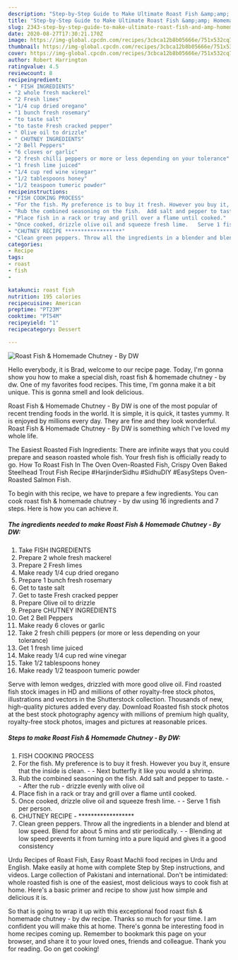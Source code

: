 ```yaml
---
description: "Step-by-Step Guide to Make Ultimate Roast Fish &amp;amp; Homemade Chutney - By DW"
title: "Step-by-Step Guide to Make Ultimate Roast Fish &amp;amp; Homemade Chutney - By DW"
slug: 2343-step-by-step-guide-to-make-ultimate-roast-fish-and-amp-homemade-chutney-by-dw
date: 2020-08-27T17:30:21.170Z
image: https://img-global.cpcdn.com/recipes/3cbca12b8b05666e/751x532cq70/roast-fish-homemade-chutney-by-dw-recipe-main-photo.jpg
thumbnail: https://img-global.cpcdn.com/recipes/3cbca12b8b05666e/751x532cq70/roast-fish-homemade-chutney-by-dw-recipe-main-photo.jpg
cover: https://img-global.cpcdn.com/recipes/3cbca12b8b05666e/751x532cq70/roast-fish-homemade-chutney-by-dw-recipe-main-photo.jpg
author: Robert Harrington
ratingvalue: 4.5
reviewcount: 8
recipeingredient:
- " FISH INGREDIENTS"
- "2 whole fresh mackerel"
- "2 Fresh limes"
- "1/4 cup dried oregano"
- "1 bunch fresh rosemary"
- "to taste salt"
- "to taste Fresh cracked pepper"
- " Olive oil to drizzle"
- " CHUTNEY INGREDIENTS"
- "2 Bell Peppers"
- "6 cloves or garlic"
- "2 fresh chilli peppers or more or less depending on your tolerance"
- "1 fresh lime juiced"
- "1/4 cup red wine vinegar"
- "1/2 tablespoons honey"
- "1/2 teaspoon tumeric powder"
recipeinstructions:
- "FISH COOKING PROCESS"
- "For the fish. My preference is to buy it fresh. However you buy it, ensure that the inside is clean.  Next butterfly it like you would a shrimp."
- "Rub the combined seasoning on the fish.  Add salt and pepper to taste.   After the rub - drizzle evenly with olive oil"
- "Place fish in a rack or tray and grill over a flame until cooked."
- "Once cooked, drizzle olive oil and squeeze fresh lime.   Serve 1 fish per person."
- "CHUTNEY RECIPE ******************"
- "Clean green peppers. Throw all the ingredients in a blender and blend at low speed. Blend for about 5 mins and stir periodically.  Blending at low speed prevents it from turning into a pure liquid and gives it a good consistency"
categories:
- Recipe
tags:
- roast
- fish
- 

katakunci: roast fish  
nutrition: 195 calories
recipecuisine: American
preptime: "PT23M"
cooktime: "PT54M"
recipeyield: "1"
recipecategory: Dessert

---
```



![Roast Fish &amp; Homemade Chutney - By DW](https://img-global.cpcdn.com/recipes/3cbca12b8b05666e/751x532cq70/roast-fish-homemade-chutney-by-dw-recipe-main-photo.jpg)

Hello everybody, it is Brad, welcome to our recipe page. Today, I'm gonna show you how to make a special dish, roast fish &amp; homemade chutney - by dw. One of my favorites food recipes. This time, I'm gonna make it a bit unique. This is gonna smell and look delicious.

Roast Fish &amp; Homemade Chutney - By DW is one of the most popular of recent trending foods in the world. It is simple, it is quick, it tastes yummy. It is enjoyed by millions every day. They are fine and they look wonderful. Roast Fish &amp; Homemade Chutney - By DW is something which I've loved my whole life.

The Easiest Roasted Fish Ingredients: There are infinite ways that you could prepare and season roasted whole fish. Your fresh fish is officially ready to go. How To Roast Fish In The Oven Oven-Roasted Fish, Crispy Oven Baked Steelhead Trout Fish Recipe #HarjinderSidhu #SidhuDIY #EasySteps Oven-Roasted Salmon Fish.


To begin with this recipe, we have to prepare a few ingredients. You can cook roast fish &amp; homemade chutney - by dw using 16 ingredients and 7 steps. Here is how you can achieve it.

<!--inarticleads1-->

##### The ingredients needed to make Roast Fish &amp; Homemade Chutney - By DW:

1. Take  FISH INGREDIENTS
1. Prepare 2 whole fresh mackerel
1. Prepare 2 Fresh limes
1. Make ready 1/4 cup dried oregano
1. Prepare 1 bunch fresh rosemary
1. Get to taste salt
1. Get to taste Fresh cracked pepper
1. Prepare  Olive oil to drizzle
1. Prepare  CHUTNEY INGREDIENTS
1. Get 2 Bell Peppers
1. Make ready 6 cloves or garlic
1. Take 2 fresh chilli peppers (or more or less depending on your tolerance)
1. Get 1 fresh lime juiced
1. Make ready 1/4 cup red wine vinegar
1. Take 1/2 tablespoons honey
1. Make ready 1/2 teaspoon tumeric powder


Serve with lemon wedges, drizzled with more good olive oil. Find roasted fish stock images in HD and millions of other royalty-free stock photos, illustrations and vectors in the Shutterstock collection. Thousands of new, high-quality pictures added every day. Download Roasted fish stock photos at the best stock photography agency with millions of premium high quality, royalty-free stock photos, images and pictures at reasonable prices. 

<!--inarticleads2-->

##### Steps to make Roast Fish &amp; Homemade Chutney - By DW:

1. FISH COOKING PROCESS
1. For the fish. My preference is to buy it fresh. However you buy it, ensure that the inside is clean. -  - Next butterfly it like you would a shrimp.
1. Rub the combined seasoning on the fish.  Add salt and pepper to taste.  -  - After the rub - drizzle evenly with olive oil
1. Place fish in a rack or tray and grill over a flame until cooked.
1. Once cooked, drizzle olive oil and squeeze fresh lime.  -  - Serve 1 fish per person.
1. CHUTNEY RECIPE - ******************
1. Clean green peppers. Throw all the ingredients in a blender and blend at low speed. Blend for about 5 mins and stir periodically. -  - Blending at low speed prevents it from turning into a pure liquid and gives it a good consistency


Urdu Recipes of Roast Fish, Easy Roast Machli food recipes in Urdu and English. Make easily at home with complete Step by Step instructions, and videos. Large collection of Pakistani and international. Don&#39;t be intimidated: whole roasted fish is one of the easiest, most delicious ways to cook fish at home. Here&#39;s a basic primer and recipe to show just how simple and delicious it is. 

So that is going to wrap it up with this exceptional food roast fish &amp; homemade chutney - by dw recipe. Thanks so much for your time. I am confident you will make this at home. There's gonna be interesting food in home recipes coming up. Remember to bookmark this page on your browser, and share it to your loved ones, friends and colleague. Thank you for reading. Go on get cooking!
